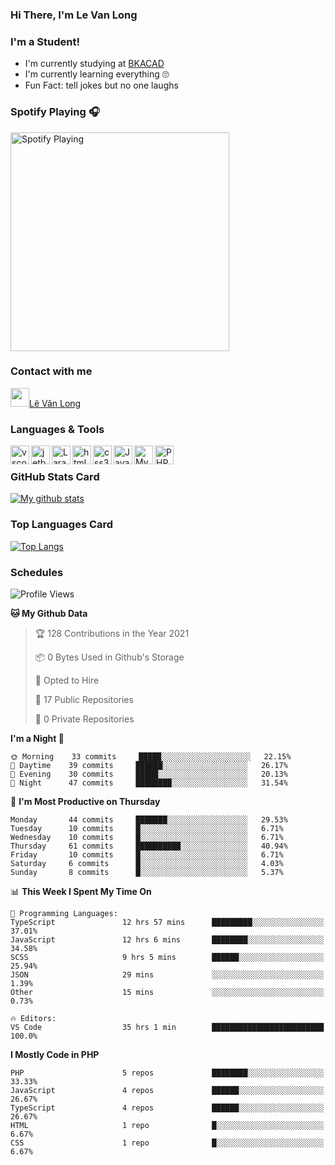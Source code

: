 ### Hi There, I'm Le Van Long 

### I'm a Student!
- I'm currently studying at [BKACAD](https://bkacad.edu.vn/)
- I'm currently learning everything 🙄
- Fun Fact: tell jokes but no one laughs

### Spotify Playing 🎧
[<img src="https://spotify-readme.hiiamlongdz.vercel.app/api/spotify-playing" alt="Spotify Playing" width="350" />](https://open.spotify.com/playlist/37i9dQZF1DX1e2VSJFudND)


### Contact with me

[<img src="https://img.icons8.com/dusk/64/000000/facebook-new--v2.png" width="30px"/>Lê Văn Long](https://www.facebook.com/HiiamLongdzz)

### Languages & Tools
<img align="left" alt="vscode" src="https://img.icons8.com/dusk/64/000000/visual-studio-code-2019.png" width="30px"/>
<img align="left" alt="jetbrain" src="https://camo.githubusercontent.com/8268dcfb76697dd53286590ec9b4385d7a0b89ce/68747470733a2f2f63646e2e6a7364656c6976722e6e65742f6e706d2f73696d706c652d69636f6e734076332f69636f6e732f6a6574627261696e732e737667" width="30px"/>
<img align="left" alt="Laravel" src="https://img.icons8.com/ios/50/000000/laravel.png" width="30px"/>
<img align="left" alt="html5" src="https://img.icons8.com/dusk/64/000000/html-5.png" width="30px"/>
<img align="left" alt="css3" src="https://img.icons8.com/dusk/64/000000/css3.png" width="30px"/>
<img align="left" alt="JavaScript" src="https://img.icons8.com/dusk/64/000000/javascript.png" width="30px"/>
<img align="left" alt="MySQL" src="https://img.icons8.com/ios-filled/50/000000/mysql-logo.png" width="30px"/>
<img align="left" alt="PHP" src="https://img.icons8.com/dusk/64/000000/php-logo.png" width="30px"/>

<br />

### GitHub Stats Card
[![My github stats](https://github-readme-stats.vercel.app/api?username=HiiamLongdz&show_icons=true)](https://github-readme-stats.vercel.app/api?username=HiiamLongdz&show_icons=true)

### Top Languages Card
[![Top Langs](https://github-readme-stats.vercel.app/api/top-langs/?username=HiiamLongdz&layout=compact)](https://github-readme-stats.vercel.app/api/top-langs/?username=HiiamLongdz&layout=compact)

### Schedules
<!--START_SECTION:waka-->
![Profile Views](http://img.shields.io/badge/Profile%20Views-0-blue)

**🐱 My Github Data** 

> 🏆 128 Contributions in the Year 2021
 > 
> 📦 0 Bytes Used in Github's Storage 
 > 
> 💼 Opted to Hire
 > 
> 📜 17 Public Repositories 
 > 
> 🔑 0 Private Repositories  
 > 
**I'm a Night 🦉** 

```text
🌞 Morning    33 commits     █████░░░░░░░░░░░░░░░░░░░░   22.15% 
🌆 Daytime    39 commits     ██████░░░░░░░░░░░░░░░░░░░   26.17% 
🌃 Evening    30 commits     █████░░░░░░░░░░░░░░░░░░░░   20.13% 
🌙 Night      47 commits     ████████░░░░░░░░░░░░░░░░░   31.54%

```
📅 **I'm Most Productive on Thursday** 

```text
Monday       44 commits     ███████░░░░░░░░░░░░░░░░░░   29.53% 
Tuesday      10 commits     █░░░░░░░░░░░░░░░░░░░░░░░░   6.71% 
Wednesday    10 commits     █░░░░░░░░░░░░░░░░░░░░░░░░   6.71% 
Thursday     61 commits     ██████████░░░░░░░░░░░░░░░   40.94% 
Friday       10 commits     █░░░░░░░░░░░░░░░░░░░░░░░░   6.71% 
Saturday     6 commits      █░░░░░░░░░░░░░░░░░░░░░░░░   4.03% 
Sunday       8 commits      █░░░░░░░░░░░░░░░░░░░░░░░░   5.37%

```


📊 **This Week I Spent My Time On** 

```text
💬 Programming Languages: 
TypeScript               12 hrs 57 mins      █████████░░░░░░░░░░░░░░░░   37.01% 
JavaScript               12 hrs 6 mins       ████████░░░░░░░░░░░░░░░░░   34.58% 
SCSS                     9 hrs 5 mins        ██████░░░░░░░░░░░░░░░░░░░   25.94% 
JSON                     29 mins             ░░░░░░░░░░░░░░░░░░░░░░░░░   1.39% 
Other                    15 mins             ░░░░░░░░░░░░░░░░░░░░░░░░░   0.73%

🔥 Editors: 
VS Code                  35 hrs 1 min        █████████████████████████   100.0%

```

**I Mostly Code in PHP** 

```text
PHP                      5 repos             ████████░░░░░░░░░░░░░░░░░   33.33% 
JavaScript               4 repos             ██████░░░░░░░░░░░░░░░░░░░   26.67% 
TypeScript               4 repos             ██████░░░░░░░░░░░░░░░░░░░   26.67% 
HTML                     1 repo              █░░░░░░░░░░░░░░░░░░░░░░░░   6.67% 
CSS                      1 repo              █░░░░░░░░░░░░░░░░░░░░░░░░   6.67%

```



<!--END_SECTION:waka-->
